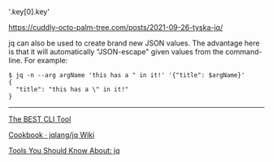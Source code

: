 '.key[0].key'

https://cuddly-octo-palm-tree.com/posts/2021-09-26-tyska-jq/

jq can also be used to create brand new JSON values. The advantage here is that it will automatically "JSON-escape" given values from the command-line. For example:

```
$ jq -n --arg argName 'this has a " in it!' '{"title": $argName}'
{
  "title": "this has a \" in it!"
}
```

---

[The BEST CLI Tool](https://youtu.be/n8sOmEe2SDg?si=UZN9QNHTgT6Fs0e-)

[Cookbook · jqlang/jq Wiki](https://github.com/jqlang/jq/wiki/Cookbook)

[Tools You Should Know About: jq](https://cuddly-octo-palm-tree.com/posts/2021-09-26-tyska-jq/)
